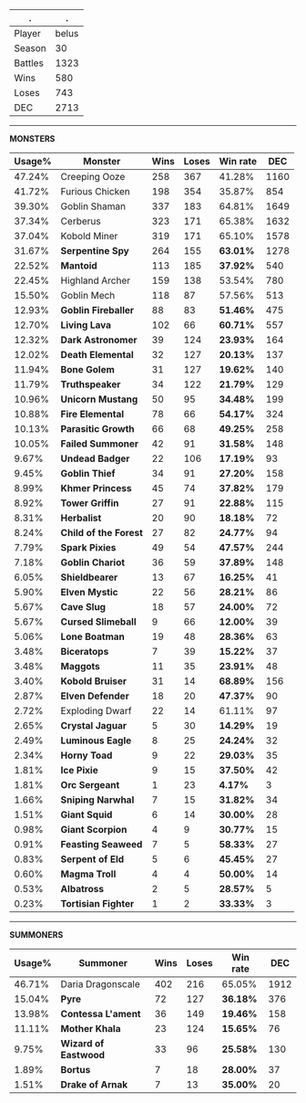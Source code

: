.|.
|-|-
Player|belus
Season|30
Battles|1323
Wins|580
Loses|743
DEC|2713

---
**MONSTERS**

Usage%|Monster|Wins|Loses|Win rate|DEC|
-|-|-|-|-|-|
47.24%|Creeping Ooze|258|367|41.28%|1160|
41.72%|Furious Chicken|198|354|35.87%|854|
39.30%|Goblin Shaman|337|183|64.81%|1649|
37.34%|Cerberus|323|171|65.38%|1632|
37.04%|Kobold Miner|319|171|65.10%|1578|
31.67%|**Serpentine Spy**|264|155|**63.01%**|1278|
22.52%|**Mantoid**|113|185|**37.92%**|540|
22.45%|Highland Archer|159|138|53.54%|780|
15.50%|Goblin Mech|118|87|57.56%|513|
12.93%|**Goblin Fireballer**|88|83|**51.46%**|475|
12.70%|**Living Lava**|102|66|**60.71%**|557|
12.32%|**Dark Astronomer**|39|124|**23.93%**|164|
12.02%|**Death Elemental**|32|127|**20.13%**|137|
11.94%|**Bone Golem**|31|127|**19.62%**|140|
11.79%|**Truthspeaker**|34|122|**21.79%**|129|
10.96%|**Unicorn Mustang**|50|95|**34.48%**|199|
10.88%|**Fire Elemental**|78|66|**54.17%**|324|
10.13%|**Parasitic Growth**|66|68|**49.25%**|258|
10.05%|**Failed Summoner**|42|91|**31.58%**|148|
9.67%|**Undead Badger**|22|106|**17.19%**|93|
9.45%|**Goblin Thief**|34|91|**27.20%**|158|
8.99%|**Khmer Princess**|45|74|**37.82%**|179|
8.92%|**Tower Griffin**|27|91|**22.88%**|115|
8.31%|**Herbalist**|20|90|**18.18%**|72|
8.24%|**Child of the Forest**|27|82|**24.77%**|94|
7.79%|**Spark Pixies**|49|54|**47.57%**|244|
7.18%|**Goblin Chariot**|36|59|**37.89%**|148|
6.05%|**Shieldbearer**|13|67|**16.25%**|41|
5.90%|**Elven Mystic**|22|56|**28.21%**|86|
5.67%|**Cave Slug**|18|57|**24.00%**|72|
5.67%|**Cursed Slimeball**|9|66|**12.00%**|39|
5.06%|**Lone Boatman**|19|48|**28.36%**|63|
3.48%|**Biceratops**|7|39|**15.22%**|37|
3.48%|**Maggots**|11|35|**23.91%**|48|
3.40%|**Kobold Bruiser**|31|14|**68.89%**|156|
2.87%|**Elven Defender**|18|20|**47.37%**|90|
2.72%|Exploding Dwarf|22|14|61.11%|97|
2.65%|**Crystal Jaguar**|5|30|**14.29%**|19|
2.49%|**Luminous Eagle**|8|25|**24.24%**|32|
2.34%|**Horny Toad**|9|22|**29.03%**|35|
1.81%|**Ice Pixie**|9|15|**37.50%**|42|
1.81%|**Orc Sergeant**|1|23|**4.17%**|3|
1.66%|**Sniping Narwhal**|7|15|**31.82%**|34|
1.51%|**Giant Squid**|6|14|**30.00%**|28|
0.98%|**Giant Scorpion**|4|9|**30.77%**|15|
0.91%|**Feasting Seaweed**|7|5|**58.33%**|27|
0.83%|**Serpent of Eld**|5|6|**45.45%**|27|
0.60%|**Magma Troll**|4|4|**50.00%**|14|
0.53%|**Albatross**|2|5|**28.57%**|5|
0.23%|**Tortisian Fighter**|1|2|**33.33%**|3|

---
**SUMMONERS**

Usage%|Summoner|Wins|Loses|Win rate|DEC|
-|-|-|-|-|-|
46.71%|Daria Dragonscale|402|216|65.05%|1912|
15.04%|**Pyre**|72|127|**36.18%**|376|
13.98%|**Contessa L'ament**|36|149|**19.46%**|158|
11.11%|**Mother Khala**|23|124|**15.65%**|76|
9.75%|**Wizard of Eastwood**|33|96|**25.58%**|130|
1.89%|**Bortus**|7|18|**28.00%**|37|
1.51%|**Drake of Arnak**|7|13|**35.00%**|20|
